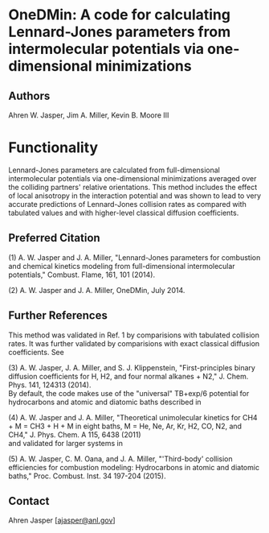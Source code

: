 # OneDMin: A code for calculating Lennard-Jones parameters from intermolecular potentials via one-dimensional minimizations

## Authors
Ahren W. Jasper, Jim A. Miller, Kevin B. Moore III

# Functionality 
Lennard-Jones parameters are calculated from full-dimensional intermolecular potentials via one-dimensional minimizations averaged over the colliding partners' relative orientations. This method includes the effect of local anisotropy in the interaction potential and was shown to lead to very accurate predictions of Lennard-Jones collision rates as compared with tabulated values and with higher-level classical diffusion coefficients.

## Preferred Citation
(1) A. W. Jasper and J. A. Miller, "Lennard-Jones parameters for combustion and chemical kinetics modeling from full-dimensional intermolecular potentials," Combust. Flame, 161, 101 (2014).  

(2) A. W. Jasper and J. A. Miller, OneDMin, July 2014.  

## Further References
This method was validated in Ref. 1 by comparisions with tabulated collision rates. It was further validated by comparisions with exact classical diffusion coefficients. See  

(3) A. W. Jasper, J. A. Miller, and S. J. Klippenstein, "First-principles binary diffusion coefficients for H, H2, and four normal alkanes + N2," J. Chem. Phys. 141, 124313 (2014).  
By default, the code makes use of the "universal" TB+exp/6 potential for hydrocarbons and atomic and diatomic baths described in

(4) A. W. Jasper and J. A. Miller, "Theoretical unimolecular kinetics for CH4 + M = CH3 + H + M in eight baths, M = He, Ne, Ar, Kr, H2, CO, N2, and CH4," J. Phys. Chem. A 115, 6438 (2011)  
and validated for larger systems in  

(5) A. W. Jasper, C. M. Oana, and J. A. Miller, "'Third-body' collision efficiencies for combustion modeling: Hydrocarbons in atomic and diatomic baths," Proc. Combust. Inst. 34 197-204 (2015).  

## Contact
Ahren Jasper [ajasper@anl.gov]
